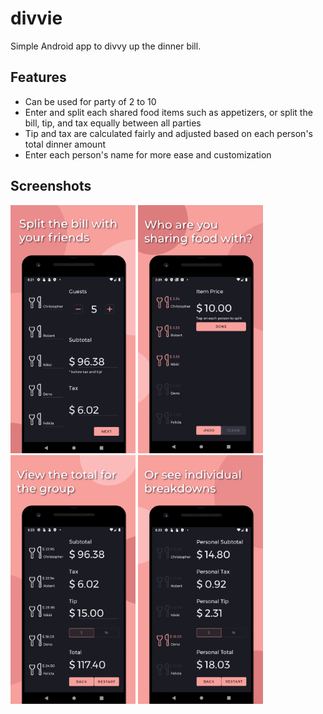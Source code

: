 # divvie
Simple Android app to divvy up the dinner bill.

## Features
- Can be used for party of 2 to 10
- Enter and split each shared food items such as appetizers, or split the bill, tip, and tax equally between all parties
- Tip and tax are calculated fairly and adjusted based on each person's total dinner amount
- Enter each person's name for more ease and customization

## Screenshots
<img src="/media/screenshot1.png" width="200"/>   <img src="/media/screenshot2.png" width="200"/>   <img src="/media/screenshot3.png" width="200"/>   <img src="/media/screenshot4.png" width="200"/>
